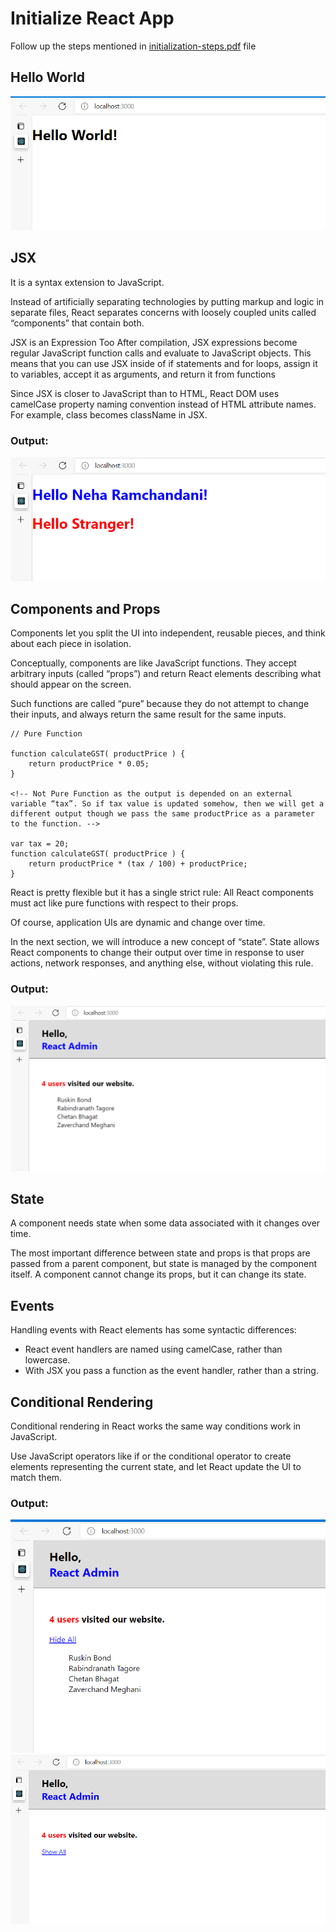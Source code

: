 # Initialize React App
Follow up the steps mentioned in [initialization-steps.pdf](https://github.com/nehawork/initialize-react-app/blob/jsx-concept/initialization-steps.pdf) file

## Hello World
![](output/hello-world.png)

## JSX
It is a syntax extension to JavaScript.

Instead of artificially separating technologies by putting markup and logic in separate files, React separates concerns with loosely coupled units called “components” that contain both.


JSX is an Expression Too
After compilation, JSX expressions become regular JavaScript function calls and evaluate to JavaScript objects.
This means that you can use JSX inside of if statements and for loops, assign it to variables, accept it as arguments, and return it from functions


Since JSX is closer to JavaScript than to HTML, React DOM uses camelCase property naming convention instead of HTML attribute names.
For example, class becomes className in JSX.

### Output:
![](output/jsx-concept.png)

## Components and Props

Components let you split the UI into independent, reusable pieces, and think about each piece in isolation.

Conceptually, components are like JavaScript functions.
They accept arbitrary inputs (called “props”) and return React elements describing what should appear on the screen.

Such functions are called “pure” because they do not attempt to change their inputs, and always return the same result for the same inputs.

```
// Pure Function

function calculateGST( productPrice ) {
    return productPrice * 0.05;
}

<!-- Not Pure Function as the output is depended on an external variable “tax”. So if tax value is updated somehow, then we will get a different output though we pass the same productPrice as a parameter to the function. -->

var tax = 20;
function calculateGST( productPrice ) {
    return productPrice * (tax / 100) + productPrice;
}

```

React is pretty flexible but it has a single strict rule:
All React components must act like pure functions with respect to their props.

Of course, application UIs are dynamic and change over time.


In the next section, we will introduce a new concept of “state”. State allows React components to change their output over time in response to user actions, network responses, and anything else, without violating this rule.

### Output:

![](output/components-props-concept.png)


## State

A component needs state when some data associated with it changes over time.

The most important difference between state and props is that props are passed from a parent component, but state is managed by the component itself. A component cannot change its props, but it can change its state.

## Events

Handling events with React elements has some syntactic differences:

- React event handlers are named using camelCase, rather than lowercase.
- With JSX you pass a function as the event handler, rather than a string.

## Conditional Rendering

Conditional rendering in React works the same way conditions work in JavaScript. 

Use JavaScript operators like if or the conditional operator to create elements representing the current state, and let React update the UI to match them.

### Output:

![](output/state-events-conditional-rendering-1.png)
![](output/state-events-conditional-rendering-2.png)

